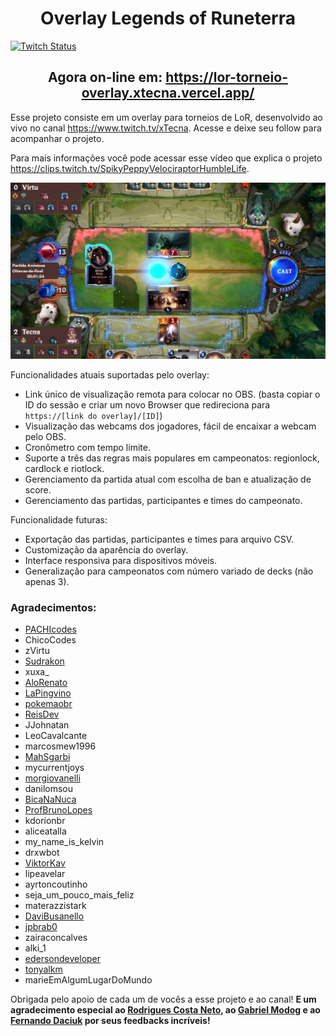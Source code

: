 <h1 align="center">Overlay Legends of Runeterra</h1>

<a href="https://www.twitch.tv/xTecna">
  <img alt="Twitch Status" src="https://img.shields.io/twitch/status/xtecna?style=plastic">
</a>

<h2 align="center">Agora on-line em: <a href="https://lor-torneio-overlay.xtecna.vercel.app/">https://lor-torneio-overlay.xtecna.vercel.app/</a></h2>

<p>
  Esse projeto consiste em um overlay para torneios de LoR, desenvolvido ao vivo no canal <a href="https://www.twitch.tv/xtecna">https://www.twitch.tv/xTecna</a>. Acesse e deixe seu follow para acompanhar o projeto.

  Para mais informações você pode acessar esse vídeo que explica o projeto <a href="https://clips.twitch.tv/SpikyPeppyVelociraptorHumbleLife">https://clips.twitch.tv/SpikyPeppyVelociraptorHumbleLife</a>.
</p>

<p align="center"><img alt="Exemplo de tela" src="./frontend/src/assets/ExemploTela.png"></p>

<p>Funcionalidades atuais suportadas pelo overlay:</p>
<ul>
  <li>Link único de visualização remota para colocar no OBS. (basta copiar o ID do sessão e criar um novo Browser que redireciona para <code>https://[link do overlay]/[ID]</code>)</li>
  <li>Visualização das webcams dos jogadores, fácil de encaixar a webcam pelo OBS.</li>
  <li>Cronômetro com tempo limite.</li>
  <li>Suporte a três das regras mais populares em campeonatos: regionlock, cardlock e riotlock.</li>
  <li>Gerenciamento da partida atual com escolha de ban e atualização de score.</li>
  <li>Gerenciamento das partidas, participantes e times do campeonato.</li>
</ul>

<p>Funcionalidade futuras:</p>
<ul>
  <li>Exportação das partidas, participantes e times para arquivo CSV.</li>
  <li>Customização da aparência do overlay.</li>
  <li>Interface responsiva para dispositivos móveis.</li>
  <li>Generalização para campeonatos com número variado de decks (não apenas 3).</li>
</ul>

<h3>Agradecimentos:</h3>

<ul>
  <li><a href="https://www.twitch.tv/pachicodes">PACHIcodes</a></li>
  <li>ChicoCodes</li>
  <li>zVirtu</li>
  <li><a href="https://www.twitch.tv/sudrakon">Sudrakon</a></li>
  <li>xuxa_</li>
  <li><a href="https://www.twitch.tv/alorenato">AloRenato</a></li>
  <li><a href="https://www.twitch.tv/lapingvino">LaPingvino</a></li>
  <li><a href="https://www.twitch.tv/pokemaobr">pokemaobr</a></li>
  <li><a href="https://www.twitch.tv/reisdev">ReisDev</a></li>
  <li>JJohnatan</li>
  <li>LeoCavalcante</li>
  <li>marcosmew1996</li>
  <li><a href="https://www.twitch.tv/mahsgarbi">MahSgarbi</a></li>
  <li>mycurrentjoys</li>
  <li><a href="https://www.twitch.tv/morgiovanelli">morgiovanelli</a></li>
  <li>danilomsou</li>
  <li><a href="https://www.twitch.tv/bicananuca">BicaNaNuca</a></li>
  <li><a href="https://www.twitch.tv/profbrunolopes">ProfBrunoLopes</a></li>
  <li>kdorionbr</li>
  <li>aliceatalla</li>
  <li>my_name_is_kelvin</li>
  <li>drxwbot</li>
  <li><a href="https://www.twitch.tv/viktorkav">ViktorKav</a></li>
  <li>lipeavelar</li>
  <li>ayrtoncoutinho</li>
  <li>seja_um_pouco_mais_feliz</li>
  <li>materazzistark</li>
  <li><a href="https://www.twitch.tv/davibusanello">DaviBusanello</a></li>
  <li><a href="https://www.twitch.tv/jpbrab0">jpbrab0</a></li>
  <li>zairaconcalves</li>
  <li>alki_1</li>
  <li><a href="https://www.twitch.tv/edersondeveloper">edersondeveloper</a></li>
  <li><a href="https://www.twitch.tv/tonyalkm">tonyalkm</a></li>
  <li>marieEmAlgumLugarDoMundo</li>
</ul>

<p>Obrigada pelo apoio de cada um de vocês a esse projeto e ao canal! <strong>E um agradecimento especial ao <a href="https://github.com/RodriguesCosta">Rodrigues Costa Neto</a>, ao <a href="https://github.com/GabrielModog">Gabriel Modog</a> e ao <a href="https://github.com/fdaciuk">Fernando Daciuk</a> por seus feedbacks incríveis!</strong></p>
